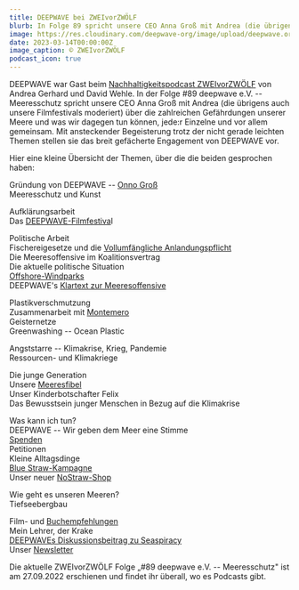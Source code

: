 ```yaml
---
title: DEEPWAVE bei ZWEIvorZWÖLF
blurb: In Folge 89 spricht unsere CEO Anna Groß mit Andrea (die übrigens auch unsere Filmfestivals moderiert) über die zahlreichen Gefährdungen unserer Meere.
image: https://res.cloudinary.com/deepwave-org/image/upload/deepwave.org/89_Deepwave_website_mqlcnw.avif
date: 2023-03-14T00:00:00Z
image_caption: © ZWEIvorZWÖLF
podcast_icon: true
---
```


DEEPWAVE war Gast beim [Nachhaltigkeitspodcast ZWEIvorZWÖLF](https://www.zweivorzwoelf.info/episoden) von Andrea Gerhard und David Wehle. In der Folge #89 deepwave e.V. -- Meeresschutz spricht unsere CEO Anna Groß mit Andrea (die übrigens auch unsere Filmfestivals moderiert) über die zahlreichen Gefährdungen unserer Meere und was wir dagegen tun können, jede:r Einzelne und vor allem gemeinsam. Mit ansteckender Begeisterung trotz der nicht gerade leichten Themen stellen sie das breit gefächerte Engagement von DEEPWAVE vor.

Hier eine kleine Übersicht der Themen, über die die beiden gesprochen haben:

Gründung von DEEPWAVE -- [Onno Groß](https://www.deepwave.org/ueber-uns/onno-gross/)\
Meeresschutz und Kunst

Aufklärungsarbeit\
Das [DEEPWAVE-Filmfestiva](https://www.deepwave.org/filmfestival-2023/)l

Politische Arbeit\
Fischereigesetze und die [Vollumfängliche Anlandungspflicht](https://www.deepwave.org/kein-fisch-meer-deutsche-umwelthilfe-our-fish-und-deepwave-fordern-ein-ende-der-überfischung-zum-welttag-der-meere/)\
Die Meeresoffensive im Koalitionsvertrag\
Die aktuelle politische Situation\
[Offshore-Windparks](https://www.deepwave.org/nabu-entscheidung-zu-windpark-butendiek-enttaeuscht-auf-ganzer-linie/)\
DEEPWAVE's [Klartext zur Meeresoffensive](https://meeresoffensive.deepwave.org/)

Plastikverschmutzung\
Zusammenarbeit mit [Montemero](https://www.montemero.eu/)\
Geisternetze\
Greenwashing -- Ocean Plastic

Angststarre -- Klimakrise, Krieg, Pandemie\
Ressourcen- und Klimakriege

Die junge Generation\
Unsere [Meeresfibel](https://www.deepwave.org/projekte/schulkampagne-meeresfibel/)\
Unser Kinderbotschafter Felix\
Das Bewusstsein junger Menschen in Bezug auf die Klimakrise

Was kann ich tun?\
DEEPWAVE -- Wir geben dem Meer eine Stimme\
[Spenden](https://www.deepwave.org/etwas-tun/spenden/)\
Petitionen\
Kleine Alltagsdinge\
[Blue Straw-Kampagne](https://www.deepwave.org/bluestraw-kampagne/)\
Unser neuer [NoStraw-Shop](https://deepwave.shop/)

Wie geht es unseren Meeren?\
Tiefseebergbau

Film- und [Buchempfehlungen](https://www.deepwave.org/ozeanbuecher/)\
Mein Lehrer, der Krake\
[DEEPWAVEs Diskussionsbeitrag zu Seaspiracy](https://www.deepwave.org/seaspiracy-unsere-antworten-auf-fragen-von-studierenden/)\
Unser [Newsletter](https://www.deepwave.org/newsletter/)

Die aktuelle ZWEIvorZWÖLF Folge „#89 deepwave e.V. -- Meeresschutz" ist am 27.09.2022 erschienen und findet ihr überall, wo es Podcasts gibt.